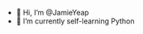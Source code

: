 - 👋 Hi, I’m @JamieYeap
- 🌱 I’m currently self-learning Python

<!---
JamieYeap/JamieYeap is a ✨ special ✨ repository because its `README.md` (this file) appears on your GitHub profile.
You can click the Preview link to take a look at your changes.
--->
